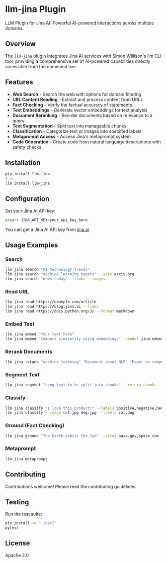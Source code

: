 # llm-jina Plugin

LLM Plugin for Jina AI: Powerful AI-powered interactions across multiple domains.

## Overview
The `llm-jina` plugin integrates Jina AI services with Simon Willison's llm CLI tool, providing a comprehensive set of AI-powered capabilities directly accessible from the command line.

## Features

- **Web Search** - Search the web with options for domain filtering
- **URL Content Reading** - Extract and process content from URLs
- **Fact Checking** - Verify the factual accuracy of statements
- **Text Embeddings** - Generate vector embeddings for text analysis
- **Document Reranking** - Reorder documents based on relevance to a query
- **Text Segmentation** - Split text into manageable chunks
- **Classification** - Categorize text or images into specified labels
- **Metaprompt Access** - Access Jina's metaprompt system
- **Code Generation** - Create code from natural language descriptions with safety checks

## Installation

```bash
pip install llm-jina
# or
llm install llm-jina
```

## Configuration

Set your Jina AI API key:

```bash
export JINA_API_KEY=your_api_key_here
```

You can get a Jina AI API key from [jina.ai](https://jina.ai/?sui=apikey).

## Usage Examples

### Search
```bash
llm jina search "AI technology trends"
llm jina search "machine learning papers" --site arxiv.org
llm jina search "news today" --links --images
```

### Read URL
```bash
llm jina read https://example.com/article
llm jina read https://blog.jina.ai --links
llm jina read https://docs.python.org/3/ --format markdown
```

### Embed Text
```bash
llm jina embed "Your text here"
llm jina embed "Compare similarity using embeddings" --model jina-embeddings-v3
```

### Rerank Documents
```bash
llm jina rerank "machine learning" "Document about NLP" "Paper on computer vision" "Article about ML"
```

### Segment Text
```bash
llm jina segment "Long text to be split into chunks" --return-chunks
```

### Classify
```bash
llm jina classify "I love this product!" --labels positive,negative,neutral
llm jina classify --image cat.jpg dog.jpg --labels cat,dog
```

### Ground (Fact Checking)
```bash
llm jina ground "The Earth orbits the Sun" --sites nasa.gov,space.com
```

### Metaprompt
```bash
llm jina metaprompt
```

## Contributing

Contributions welcome! Please read the contributing guidelines.

## Testing

Run the test suite:

```bash
pip install -e ".[dev]"
pytest
```

## License

Apache 2.0
